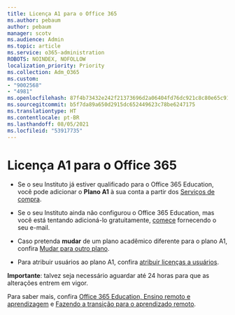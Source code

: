 ```yaml
---
title: Licença A1 para o Office 365
ms.author: pebaum
author: pebaum
manager: scotv
ms.audience: Admin
ms.topic: article
ms.service: o365-administration
ROBOTS: NOINDEX, NOFOLLOW
localization_priority: Priority
ms.collection: Adm_O365
ms.custom:
- "9002568"
- "4981"
ms.openlocfilehash: 87f4b73432e242f21373696d2a06404fd76dc921c8c80e65c91e230cf0212ccc
ms.sourcegitcommit: b5f7da89a650d2915dc652449623c78be6247175
ms.translationtype: HT
ms.contentlocale: pt-BR
ms.lasthandoff: 08/05/2021
ms.locfileid: "53917735"
---
```

# <a name="a1-license-for-office-365"></a>Licença A1 para o Office 365

- Se o seu Instituto já estiver qualificado para o Office 365 Education, você pode adicionar o **Plano A1** à sua conta a partir dos [Serviços de compra](https://docs.microsoft.com/microsoft-365/commerce/buy-another-subscription#buy-another-subscription).

- Se o seu Instituto ainda não configurou o Office 365 Education, mas você está tentando adicioná-lo gratuitamente, [comece](https://www.microsoft.com/education/products/office) fornecendo o seu e-mail.

- Caso pretenda **mudar** de um plano acadêmico diferente para o plano A1, confira [Mudar para outro plano](https://docs.microsoft.com/microsoft-365/commerce/subscriptions/switch-plans-manually).

- Para atribuir usuários ao plano A1, confira [atribuir licenças a usuários](https://docs.microsoft.com/microsoft-365/admin/manage/assign-licenses-to-users).

**Importante**: talvez seja necessário aguardar até 24 horas para que as alterações entrem em vigor.

Para saber mais, confira [Office 365 Education, Ensino remoto e aprendizagem](https://support.office.com/article/remote-teaching-and-learning-in-office-365-education-f651ccae-7b65-478b-8366-51bb884025c4) e [Fazendo a transição para o aprendizado remoto](https://www.microsoft.com/education/remote-learning).
